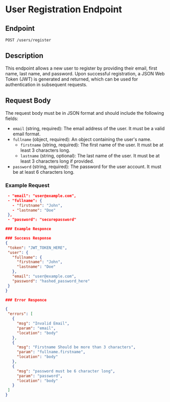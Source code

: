 # User Registration Endpoint

## Endpoint
`POST /users/register`

## Description
This endpoint allows a new user to register by providing their email, first name, last name, and password. Upon successful registration, a JSON Web Token (JWT) is generated and returned, which can be used for authentication in subsequent requests.

## Request Body
The request body must be in JSON format and should include the following fields:

- `email` (string, required): The email address of the user. It must be a valid email format.
- `fullname` (object, required): An object containing the user's name.
  - `firstname` (string, required): The first name of the user. It must be at least 3 characters long.
  - `lastname` (string, optional): The last name of the user. It must be at least 3 characters long if provided.
- `password` (string, required): The password for the user account. It must be at least 6 characters long.

### Example Request
 ```json
  - "email": "user@example.com",
  - "fullname": {
    - "firstname": "John",
    - "lastname": "Doe"
  },
  - "password": "securepassword"

### Example Responce

### Success Response
{
  "token": "JWT_TOKEN_HERE",
  "user": {
    "fullname": {
      "firstname": "John",
      "lastname": "Doe"
    },
    "email": "user@example.com",
    "password": "hashed_password_here"
  }
}

### Error Responce

{
  "errors": [
    {
      "msg": "Invalid Email",
      "param": "email",
      "location": "body"
    },
    {
      "msg": "Firstname Should be more than 3 characters",
      "param": "fullname.firstname",
      "location": "body"
    },
    {
      "msg": "password must be 6 character long",
      "param": "password",
      "location": "body"
    }
  ]
}